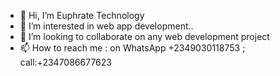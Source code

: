 - 👋 Hi, I’m Euphrate Technology 
- 👀 I’m interested in web app development..
- 💞️ I’m looking to collaborate on any web development project
- 📫 How to reach me : on WhatsApp +2349030118753 ; call:+2347086677623

